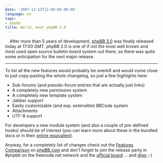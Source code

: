 ```yaml
---
date: '2007-12-13T12:00:00-00:00'
language: en
tags:
- phpbb
title: World, meet phpBB 3.0
---
```



<img src="http://zerokspot.com/uploads/phpbb3.png" alt="" style="float:left;margin:0 15px 15px 0" />

After more than 5 years of development, [phpBB 3.0](http://www.phpbb.com/community/viewtopic.php?f=14&t=615945) was finally released today at 17:00 
GMT. phpBB 2.0 is one of if not *the* most well known and most used open
source bulletin board system out there, so there was quite some anticipation
for the next major release. 

-------------------------------

To list all the new features would probably be overkill and would come close
to just copy-pasting the whole changelog, so just a few highlights here:

* Sub-forums (and pseudo-forum entries that are actually just links)
* A completely new permission system
* A completely new template system
* Jabber support
* Easily customizable (and esp. extensible) BBCode system
* Attachments
* UTF-8 support

For developers a new module system (and also a couple of pre-defined hooks)
should be of interest (you can learn more about these in the bundled docs
or in their [online equivalent](http://www.phpbb.com/community/docs/hook_system.html)).

Anyway, for a completely list of changes check out the [Features Comparison][]
on [phpBB.com][] and don't forget to join the release party in #phpbb on the 
freenode.net network and the [official board][] ... and [digg][] ;-)

[Features Comparison]: http://www.phpbb.com/about/features/
[phpBB.com]: http://www.phpbb.com
[official board]: http://www.phpbb.com/community/
[digg]: http://digg.com/software/phpBB_3_0_has_been_released_2
